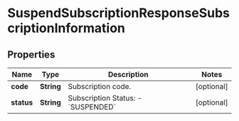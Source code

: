 
# SuspendSubscriptionResponseSubscriptionInformation

## Properties
Name | Type | Description | Notes
------------ | ------------- | ------------- | -------------
**code** | **String** | Subscription code.  |  [optional]
**status** | **String** | Subscription Status: - &#x60;SUSPENDED&#x60;  |  [optional]



